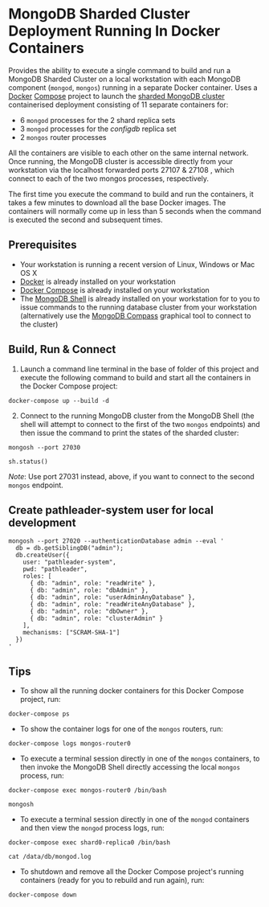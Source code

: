 # MongoDB Sharded Cluster Deployment Running In Docker Containers

Provides the ability to execute a single command to build and run a MongoDB Sharded Cluster on a local workstation with each MongoDB component (`mongod`, `mongos`) running in a separate Docker container. Uses a [Docker](https://docs.docker.com/) [Compose](https://docs.docker.com/compose/overview/) project to launch the [sharded MongoDB cluster](https://docs.mongodb.com/manual/sharding/) containerised deployment consisting of 11 separate containers for:

  * 6 `mongod` processes for the 2 shard replica sets
  * 3 `mongod` processes for the _configdb_ replica set
  * 2 `mongos` router processes
  
All the containers are visible to each other on the same internal network. Once running, the MongoDB cluster is accessible directly from your workstation via the localhost forwarded ports 27107 & 27108 , which connect to each of the two mongos processes, respectively.

The first time you execute the command to build and run the containers, it takes a few minutes to download all the base Docker images. The containers will normally come up in less than 5 seconds when the command is executed the second and subsequent times.


## Prerequisites

* Your workstation is running a recent version of Linux, Windows or Mac OS X
* [Docker](https://docs.docker.com/install/) is already installed on your workstation
* [Docker Compose](https://docs.docker.com/compose/install/) is already installed on your workstation
* The [MongoDB Shell](https://docs.mongodb.com/mongodb-shell/install/) is already installed on your workstation for to you to issue commands to the running database cluster from your workstation (alternatively use the [MongoDB Compass](https://docs.mongodb.com/compass/current/install/) graphical tool to connect to the cluster)


## Build, Run & Connect

1. Launch a command line terminal in the base of folder of this project and execute the following command to build and start all the containers in the Docker Compose project:

```
docker-compose up --build -d
```

2. Connect to the running MongoDB cluster from the MongoDB Shell (the shell will attempt to connect to the first of the two `mongos` endpoints) and then issue the command to print the states of the sharded cluster:

```
mongosh --port 27030
```

```
sh.status()
```

_Note_: Use port 27031 instead, above, if you want to connect to the second `mongos` endpoint.

## Create pathleader-system user for local development

```shell
mongosh --port 27020 --authenticationDatabase admin --eval '
  db = db.getSiblingDB("admin");
  db.createUser({
    user: "pathleader-system",
    pwd: "pathleader",
    roles: [
      { db: "admin", role: "readWrite" },
      { db: "admin", role: "dbAdmin" },
      { db: "admin", role: "userAdminAnyDatabase" },
      { db: "admin", role: "readWriteAnyDatabase" },
      { db: "admin", role: "dbOwner" },
      { db: "admin", role: "clusterAdmin" }
    ],
    mechanisms: ["SCRAM-SHA-1"]
  })
'
```

## Tips

* To show all the running docker containers for this Docker Compose project, run:

```
docker-compose ps
```

* To show the container logs for one of the `mongos` routers, run:

```
docker-compose logs mongos-router0
```

* To execute a terminal session directly in one of the `mongos` containers, to then invoke the MongoDB Shell directly accessing the local `mongos` process, run:

```
docker-compose exec mongos-router0 /bin/bash
```

```
mongosh
```

* To execute a terminal session directly in one of the `mongod` containers and then view the `mongod` process logs, run:

```
docker-compose exec shard0-replica0 /bin/bash
```

```
cat /data/db/mongod.log
```

* To shutdown and remove all the Docker Compose project's running containers (ready for you to rebuild and run again), run:

```
docker-compose down
```
